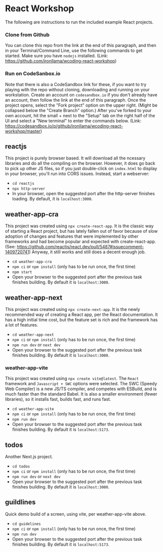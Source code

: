# React Workshop

The following are instructions to run the included example React projects.

### Clone from Github
You can clone this repo from the link at the end of this paragraph, and then in your Terminal/Command Line, use the following commands to get started. Make sure you have `nodejs` installed. (Link: https://github.com/ironllama/wcoding-react-workshop)

### Run on CodeSanbox.io
Note that there is also a CodeSandbox link for these, if you want to try playing with the repo without cloning, downloading and running on your workstation. Create an account on `codesandbox.io` if you don't already have an account, then follow the link at the end of this paragraph. Once the project opens, select the "Fork project" option on the upper right. (Might be collapsed below the "Create Branch" option.) After you've forked to your own account, hit the small + next to the "Setup" tab on the right half of the UI and select a "New terminal" to enter the commands below. (Link: https://codesandbox.io/p/github/ironllama/wcoding-react-workshop/master)

## reactjs
This project is purely browser based. It will download all the ncessary libraries and do all the compiling on the browser. However, it does go back to pick up other JS files, so if you just double-click on `index.html` to display in your browser, you'll run into CORS issues. Instead, start a webserver:
- `cd reactjs`
- `npx http-server`
- In your browser, open the suggested port after the http-server finishes loading. By default, it is `localhost:3000`.

## weather-app-cra
This project was created using `npx create-react-app`. It is the classic way of starting a React project, but has lately fallen out of favor because of slow adoption of changes and features that were implemented by other frameworks and had become popular and expected with create-react-app. (See: https://github.com/reactjs/react.dev/pull/5487#issuecomment-1409720741) Anyway, it still works and still does a decent enough job.
- `cd weather-app-cra`
- `npm ci` or `npm install` (only has to be run once, the first time)
- `npm start`
- Open your browser to the suggested port after the previous task finishes building. By default it is `localhost:3000`.

## weather-app-next
This project was created using `npx create-next-app`. It is the newly recommended way of creating a React app, per the React documentation. It has a high initial time cost, but the feature set is rich and the framework has a lot of features.
- `cd weather-app-next`
- `npm ci` or `npm install` (only has to be run once, the first time)
- `npm run dev` or `next dev`
- Open your browser to the suggested port after the previous task finishes building. By default it is `localhost:3000`.

### weather-app-vite
This project was created using `npx create vite@latest`. The `React` framework and `Javascript + SWC` options were selected. The SWC (Speedy Web Compiler) is a new JS/TS compiler, and competes with ESBuild, and is much faster than the standard Babel. It is also a smaller environment (fewer libraries), so it installs fast, builds fast, and runs fast.
- `cd weather-app-vite`
- `npm ci` or `npm install` (only has to be run once, the first time)
- `npm run dev`
- Open your browser to the suggested port after the previous task finishes building. By default it is `localhost:5173`.

## todos
Another Next.js project.
- `cd todos`
- `npm ci` or `npm install` (only has to be run once, the first time)
- `npm run dev` or `next dev`
- Open your browser to the suggested port after the previous task finishes building. By default it is `localhost:3000`.

## guildlines
Quick demo build of a screen, using vite, per weather-app-vite above.
- `cd guidelines`
- `npm ci` or `npm install` (only has to be run once, the first time)
- `npm run dev`
- Open your browser to the suggested port after the previous task finishes building. By default it is `localhost:5173`.
